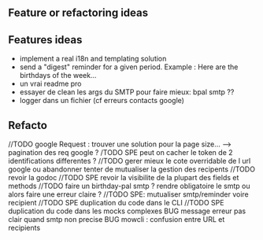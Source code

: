 ## Feature or refactoring ideas

## Features ideas

- implement a real i18n and templating solution
- send a "digest" reminder for a given period. Example : Here are the birthdays of the week...
- un vrai readme pro
- essayer de clean les args du SMTP pour faire mieux: bpal smtp ??
- logger dans un fichier (cf erreurs contacts google)


## Refacto

//TODO google Request : trouver une solution pour la page size... --> pagination des req google ?
/TODO SPE peut on cacher le token de 2 identifications differentes ?
//TODO gerer mieux le cote overridable de l url google ou abandonner
tenter de mutualiser la gestion des recipents
//TODO revoir la godoc
//TODO SPE revoir la visibilite de la plupart des fields et methods
//TODO faire un birthday-pal smtp ? rendre obligatoire le smtp ou alors faire une erreur claire ?
//TODO SPE: mutualiser smtp/reminder voire recipient
//TODO SPE duplication du code dans le CLI
//TODO SPE duplication du code dans les mocks complexes
BUG message erreur pas clair quand smtp non precise
BUG mowcli : confusion entre URL et recipients


